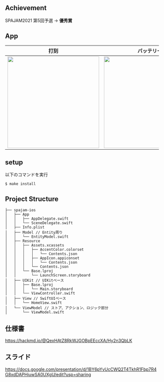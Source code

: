 ## Achievement
SPAJAM2021 第5回予選
→ **優秀賞**

## App
|打刻|バッテリー|結果|
|:--:|:--:|:--:|
|<img src="https://user-images.githubusercontent.com/29572313/138615312-eb3e60ac-fd51-4ceb-b0b2-fa3006a8eb37.PNG" width=300>|<img src="https://user-images.githubusercontent.com/29572313/138615324-20497a58-bbc7-4e93-a02f-052b5d5cad35.PNG" width=300>|<img src="https://user-images.githubusercontent.com/29572313/138615332-e7ea9dea-67c8-4a43-8a31-0c6a36f6dd1e.PNG" width=300>|


## setup
以下のコマンドを実行

```
$ make install
```

## Project Structure

```
├── spajam-ios
│   ├── App
│   │   ├── AppDelegate.swift
│   │   └── SceneDelegate.swift
│   ├── Info.plist
│   ├── Model // Entity周り
│   │   └── EntityModel.swift
│   ├── Resource
│   │   ├── Assets.xcassets
│   │   │   ├── AccentColor.colorset
│   │   │   │   └── Contents.json
│   │   │   ├── AppIcon.appiconset
│   │   │   │   └── Contents.json
│   │   │   └── Contents.json
│   │   └── Base.lproj
│   │       └── LaunchScreen.storyboard
│   ├── UIKit // UIKitベース
│   │   ├── Base.lproj
│   │   │   └── Main.storyboard
│   │   └── ViewController.swift
│   ├── View // SwiftUIベース
│   │   └── HomeView.swift
│   └── ViewModel // ストア、アクション、ロジック部分
│       └── ViewModel.swift
```

## 仕様書
https://hackmd.io/@QexHAtZ8RkWJGOBpEEccXA/Hy2n3QbLK

## スライド
https://docs.google.com/presentation/d/1BY6pYvUcCWQ2T4TkhR1Fbp7R4G8xdDAPHiuwSA0UXgU/edit?usp=sharing
